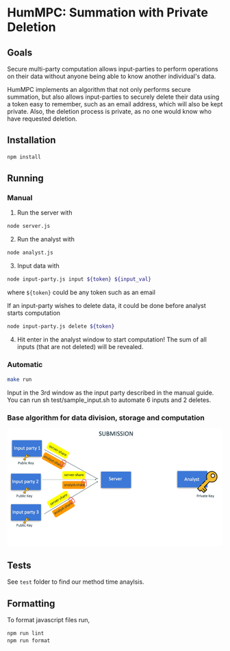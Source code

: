 # HumMPC: Summation with Private Deletion

## Goals

Secure multi-party computation allows input-parties to perform operations on their data without anyone being able to know another individual's data.

HumMPC implements an algorithm that not only performs secure summation, but also allows input-parties to securely delete their data using a token easy to remember, such as an email address, which will also be kept private. Also, the deletion process is private, as no one would know who have requested deletion.


## Installation

```bash
npm install
```

## Running

### Manual

1. Run the server with

```bash
node server.js
```

2. Run the analyst with

```bash
node analyst.js
```

3. Input data with

```bash
node input-party.js input ${token} ${input_val}
```

where `${token}` could be any token such as an email

If an input-party wishes to delete data, it could be done before analyst starts computation

```bash
node input-party.js delete ${token}
```

4. Hit enter in the analyst window to start computation! The sum of all inputs (that are not deleted) will be revealed.

### Automatic

```bash
make run
```

Input in the 3rd window as the input party described in the manual guide. You can run sh test/sample_input.sh to automate 6 inputs and 2 deletes.


### Base algorithm for data division, storage and computation

![](base.gif)

## Tests

See `test` folder to find our method time anaylsis.

## Formatting
To format javascript files run,

```bash
npm run lint
npm run format
```
